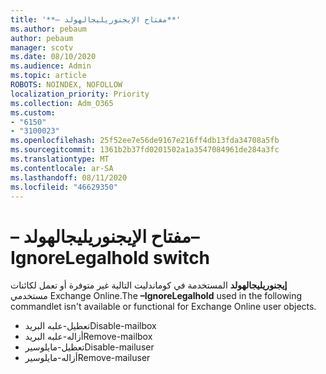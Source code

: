 ```yaml
---
title: '**– مفتاح الإيجنوريليجالهولد**'
ms.author: pebaum
author: pebaum
manager: scotv
ms.date: 08/10/2020
ms.audience: Admin
ms.topic: article
ROBOTS: NOINDEX, NOFOLLOW
localization_priority: Priority
ms.collection: Adm_O365
ms.custom:
- "6150"
- "3100023"
ms.openlocfilehash: 25f52ee7e56de9167e216ff4db13fda34708a5fb
ms.sourcegitcommit: 1361b2b37fd0201502a1a3547084961de284a3fc
ms.translationtype: MT
ms.contentlocale: ar-SA
ms.lasthandoff: 08/11/2020
ms.locfileid: "46629350"
---
```

# <a name="ignorelegalhold-switch"></a><span data-ttu-id="d0649-102">**– مفتاح الإيجنوريليجالهولد**</span><span class="sxs-lookup"><span data-stu-id="d0649-102">**–IgnoreLegalhold** switch</span></span>

<span data-ttu-id="d0649-103">**إيجنوريليجالهولد** المستخدمة في كوماندليت التالية غير متوفرة أو تعمل لكائنات مستخدمي Exchange Online.</span><span class="sxs-lookup"><span data-stu-id="d0649-103">The **–IgnoreLegalhold** used in the following commandlet isn't available or functional for Exchange Online user objects.</span></span>

- <span data-ttu-id="d0649-104">تعطيل-علبه البريد</span><span class="sxs-lookup"><span data-stu-id="d0649-104">Disable-mailbox</span></span>
- <span data-ttu-id="d0649-105">أزاله-علبه البريد</span><span class="sxs-lookup"><span data-stu-id="d0649-105">Remove-mailbox</span></span>
- <span data-ttu-id="d0649-106">تعطيل-مايلوسير</span><span class="sxs-lookup"><span data-stu-id="d0649-106">Disable-mailuser</span></span>
- <span data-ttu-id="d0649-107">أزاله-مايلوسير</span><span class="sxs-lookup"><span data-stu-id="d0649-107">Remove-mailuser</span></span>